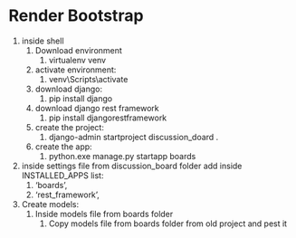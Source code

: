 # Render Bootstrap
<ol>
	<li>inside shell
		<ol>
			<li>Download environment
				<ol>
					<li>virtualenv venv</li>
				</ol>
			</li>
			<li>activate environment:
				<ol>
					<li>venv\Scripts\activate</li>
				</ol>
			</li>
			<li>download django:
				<ol>
					<li>pip install django</li>
				</ol>
			</li>
			<li>download django rest framework
				<ol>
					<li>pip install djangorestframework</li>
				</ol>
			</li>
			<li>create the project:
				<ol>
					<li>django-admin startproject discussion_doard .</li>
				</ol>
			</li>
<li>create the app:
	<ol>
		<li>python.exe manage.py startapp boards</li>
		</ol>
			</li>
		</ol>
	</li>
	<li>inside settings file from discussion_board folder add inside INSTALLED_APPS list:
		<ol>
			<li>‘boards’,</li>
			<li>‘rest_framework’,</li>
		</ol>
	</li>
	<li>Create models:
		<ol>
<li>Inside models file from boards folder 
	<ol>
		<li>Copy models file from boards folder from old project and pest it</li>
		</ol>
			</li>
		</ol>
	</li>
</ol>
	
